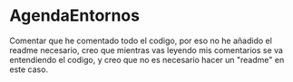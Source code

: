 # AgendaEntornos
Comentar que he comentado todo el codigo, por eso no he añadido el readme necesario, creo que mientras vas leyendo mis comentarios se va entendiendo el codigo, y creo que no es necesario hacer un "readme" en este caso.

